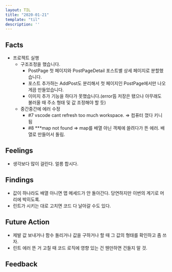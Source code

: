 ```yaml
---
layout: TIL
title: "2020-01-21"
template: "til"
description: ''
---
```


## Facts

- 프로젝트 실행
  - 구조조정을 했습니다.
    - PostPage 첫 페이지와 PostPageDetail 포스트별 상세 페이지로 분할했습니다.
    - 포스트 추가하는 AddPost도 분리해서 첫 페이지인 PostPage에서만 나오게끔 만들었습니다.
    - 이미지 추가 기능을 하다가 못했습니다.(error뜸 저장은 됐으나 아무래도 불러올 때 주소 형태 및 값 조정해야 할 듯)
  - 중간중간에 에러 수정
    - #7 vscode cant refresh too much workspace. => 컴퓨터 껐다 키니 됨
    - #8 ***map not found => map를 배열 아닌 객체에 쓸려다가 뜬 에러. 배열로 만들어서 돌림.

## Feelings

- 생각보다 많이 걸린다. 얼릉 합시다.

## Findings

- 값이 하나라도 배열 아니면 맵 메세드가 안 돌아간다. 당연하지만 이번의 계기로 머리에 박히도록.
- 린트가 시키는 대로 고치면 코드 다 날아갈 수도 있다.

## Future Action

- 제발 값 보내거나 함수 돌리거나 값을 구하거나 할 때 그 값의 형태를 확인하고 좀 쓰자.
- 린트 에러 뜬 거 고칠 때 코드 로직에 영향 있는 건 웬만하면 건들지 말 것.

## Feedback
